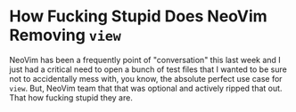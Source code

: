 # How Fucking Stupid Does NeoVim Removing `view`

NeoVim has been a frequently point of "conversation" this last week and
I just had a critical need to open a bunch of test files that I wanted
to be sure not to accidentally mess with, you know, the absolute perfect
use case for `view`. But, NeoVim team that that was optional and
actively ripped that out. That how fucking stupid they are.
